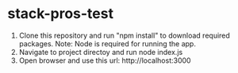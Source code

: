 # stack-pros-test

1. Clone this repository and run "npm install" to download required packages.
Note: Node is required for running the app. 
2. Navigate to project directoy and run node index.js
3. Open browser and use this url: http://localhost:3000 
